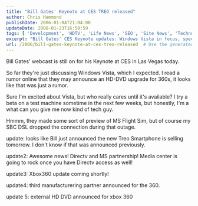 ```yaml
---
title: "Bill Gates' Keynote at CES TREO released"
author: Chris Hammond
publishDate: 2006-01-04T21:04:00
updateDate: 2008-01-23T16:50:59
tags: [ 'Development', 'HDTV', 'Life News', 'SEO', 'Site News', 'Technology', 'Xbox360' ]
excerpt: "Bill Gates' CES Keynote updates: Windows Vista in focus, speculation on HD-DVD for Xbox 360 dismissed. Exciting tech announcements coming soon!"
url: /2006/bill-gates-keynote-at-ces-treo-released  # Use the generated URL with year
---
```

<P>Bill Gates' webcast is still on for his Keynote at CES in Las Vegas today.</P> <P>So far they're just discussing Windows Vista, which I expected. I read a rumor online that they may announce an HD-DVD upgrade for 360s, it looks like that was just a rumor.</P> <P>Sure I'm excited about Vista, but who really cares until it's available? I try a beta on a test machine sometime in the next few weeks, but honestly, I'm a what can you give me now kind of tech guy.</P> <P>Hmmm, they made some sort of preview of MS Flight Sim, but of course my SBC DSL dropped the connection during that outage.</P> <P>update: looks like Bill just announced the new Treo Smartphone is selling tomorrow. I don't know if that was announced previously.</P> <P>update2: Awesome news! Directv and MS partnership! Media center is going to rock once you have Directv access as well!</P> <P>update3: Xbox360 update coming shortly!</P> <P>update4: third manufacturering partner announced for the 360.</P> <P>update 5: external HD DVD announced for xbox 360</P>

